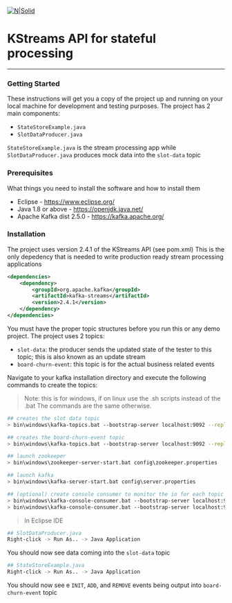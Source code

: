 [![N|Solid](https://kafka.apache.org/images/logo.png)](https://kafka.apache.org/)


# KStreams API for stateful processing
---

### Getting Started

These instructions will get you a copy of the project up and running on your local machine for development and testing purposes.
The project has 2 main components:
- `StateStoreExample.java`
- `SlotDataProducer.java`

`StateStoreExample.java` is the stream processing app while `SlotDataProducer.java` produces mock data into the `slot-data` topic



### Prerequisites

What things you need to install the software and how to install them


- Eclipse - https://www.eclipse.org/
- Java 1.8 or above - https://openjdk.java.net/
- Apache Kafka dist 2.5.0 - https://kafka.apache.org/


### Installation
The project uses version 2.4.1 of the KStreams API (see pom.xml)
This is the only depedency that is needed to write production ready stream processing applications
```xml
<dependencies>
    <dependency>
		<groupId>org.apache.kafka</groupId>
		<artifactId>kafka-streams</artifactId>
		<version>2.4.1</version>
	</dependency>
</dependencies>
```

You must have the proper topic structures before you run this or any demo project.
The project uses 2 topics:
- `slot-data`: the producer sends the updated state of the tester to this topic; this is also known as an update stream
- `board-churn-event`: this topic is for the actual business related events

Navigate to your kafka installation directory and execute the following commands to create the topics:
>Note: this is for windows, if on linux use the .sh scripts instead of the .bat 
The commands are the same otherwise.

```sh
## creates the slot data topic
> bin\windows\kafka-topics.bat --bootstrap-server localhost:9092 --replication-factor 1 --partitions 1 --topic slot-data --create

## creates the board-churn-event topic
> bin\windows\kafka-topics.bat --bootstrap-server localhost:9092 --replication-factor 1 --partitions 1 --topic board-churn-event --create

## launch zookeeper
> bin\windows\zookeeper-server-start.bat config\zookeeper.properties

## launch kafka
> bin\windows\kafka-server-start.bat config\server.properties

## (optional) create console consumer to monitor the io for each topic
> bin\windows\kafka-console-consumer.bat --bootstrap-server localhost:9092 --topic slot-data --from-beginning
> bin\windows\kafka-console-consumer.bat --bootstrap-server localhost:9092 --topic board-churn-event --from-beginning
```

> In Eclipse IDE
```sh
## SlotDataProducer.java
Right-click -> Run As.. -> Java Application
```
You should now see data coming into the `slot-data` topic
```sh
## StateStoreExample.java
Right-click -> Run As.. -> Java Application
```

You should now see e `INIT`, `ADD`, and `REMOVE` events being output into `board-churn-event` topic











